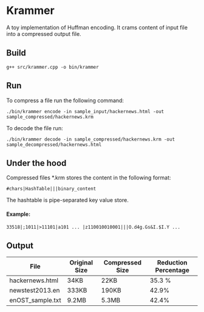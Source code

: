 # Krammer
A toy implementation of Huffman encoding. It crams content of input file into a compressed output file.

## Build
```
g++ src/krammer.cpp -o bin/krammer
```

## Run
To compress a file run the following command:
```
./bin/krammer encode -in sample_input/hackernews.html -out sample_compressed/hackernews.krm
```
To decode the file run:
```
./bin/krammer decode -in sample_compressed/hackernews.krm -out sample_decompressed/hackernews.html
```

## Under the hood
Compressed files \*.krm stores the content in the following format:
```
#chars|HashTable|||binary_content
```
The hashtable is pipe-separated key value store.

#### Example:
```
33518|;1011|>11101|a101 ... |z110010010001|||O.d4g.Gs&I.$I.Y ...
```

## Output

| File | Original Size | Compressed Size | Reduction Percentage |
| --- | --- | --- | --- |
| hackernews.html | 34KB | 22KB | 35.3 % |
| newstest2013.en | 333KB | 190KB | 42.9% |
| enOST\_sample.txt | 9.2MB | 5.3MB | 42.4% |
